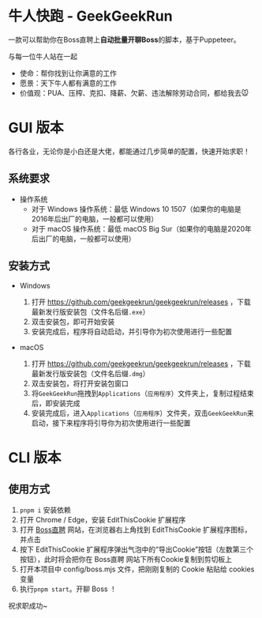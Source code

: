 # 牛人快跑 - GeekGeekRun

一款可以帮助你在Boss直聘上**自动批量开聊Boss**的脚本，基于Puppeteer。

与每一位牛人站在一起

- 使命：帮你找到让你满意的工作
- 愿景：天下牛人都有满意的工作
- 价值观：PUA、压榨、克扣、降薪、欠薪、违法解除劳动合同，都给我去🐭

# GUI 版本
各行各业，无论你是小白还是大佬，都能通过几步简单的配置，快速开始求职！

## 系统要求
- 操作系统
    - 对于 Windows 操作系统：最低 Windows 10 1507（如果你的电脑是2016年后出厂的电脑，一般都可以使用）
    - 对于 macOS 操作系统：最低 macOS Big Sur（如果你的电脑是2020年后出厂的电脑，一般都可以使用）

## 安装方式
- Windows
    1. 打开 https://github.com/geekgeekrun/geekgeekrun/releases ，下载最新发行版安装包（文件名后缀`.exe`）
    2. 双击安装包，即可开始安装
    3. 安装完成后，程序将自动启动，并引导你为初次使用进行一些配置

- macOS
    1. 打开 https://github.com/geekgeekrun/geekgeekrun/releases ，下载最新发行版安装包（文件名后缀`.dmg`）
    2. 双击安装包，将打开安装包窗口
    3. 将`GeekGeekRun`拖拽到`Applications`（`应用程序`）文件夹上，复制过程结束后，即安装完成
    4. 安装完成后，进入`Applications`（`应用程序`）文件夹，双击`GeekGeekRun`来启动，接下来程序将引导你为初次使用进行一些配置

# CLI 版本
## 使用方式
1. `pnpm i` 安装依赖
1. 打开 Chrome / Edge，安装 EditThisCookie 扩展程序
1. 打开 [Boss直聘](https://www.zhipin.com) 网站，在浏览器右上角找到 EditThisCookie 扩展程序图标，并点击
1. 按下 EditThisCookie 扩展程序弹出气泡中的“导出Cookie”按钮（左数第三个按钮），此时将会把你在 Boss直聘 网站下所有Cookie复制到剪切板上
1. 打开本项目中 config/boss.mjs 文件，把刚刚复制的 Cookie 粘贴给 cookies 变量
1. 执行`pnpm start`。开聊 Boss ！

祝求职成功~

